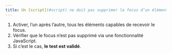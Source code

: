 ```yaml
---
title: Un [script](#script) ne doit pas supprimer le focus d’un élément qui le reçoit. Cette règle est-elle respectée (hors cas particuliers) ?
---
```


1. Activer, l’un après l’autre, tous les éléments capables de recevoir le focus.
2. Vérifier que le focus n’est pas supprimé via une fonctionnalité JavaScript.
3. Si c’est le cas, **le test est validé**.

